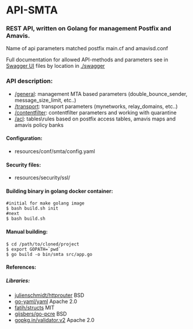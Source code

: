 # API-SMTA

### REST API, written on Golang for management Postfix and Amavis.
Name of api parameters matched postfix main.cf and amavisd.conf

Full documentation for allowed API-methods and parameters see in [Swagger UI](https://editor.swagger.io/) files by location in [./swagger](swagger/)

### API description:
 - [/general](swagger/general.yaml): management MTA based parameters (double_bounce_sender, message_size_limit, etc..)
 - [/transport](swagger/transport.yaml): transport parameters (mynetworks, relay_domains, etc..)
 - [/contentfilter](swagger/contentfilter.yaml): contentfilter parameters and working with quarantine
 - [/acl](swagger/acl.yaml): tables\rules based on postfix access tables, amavis maps and amavis policy banks

#### Configuration:
 - resources/conf/smta/config.yaml

#### Security files:
 - resources/security/ssl/

#### Building binary in golang docker container:
```
#initial for make golang image
$ bash build.sh init
#next
$ bash build.sh
```
#### Manual building:
```
$ cd /path/to/cloned/project
$ export GOPATH=`pwd`
$ go build -o bin/smta src/app.go
```

#### References:
##### Libraries:
 - [julienschmidt/httprouter](https://github.com/julienschmidt/httprouter) BSD
 - [go-yaml/yaml](https://github.com/go-yaml/yaml) Apache 2.0
 - [fatih/structs](https://github.com/fatih/structs) MIT
 - [gijsbers/go-pcre](https://github.com/gijsbers/go-pcre) BSD
 - [gopkg.in/validator.v2](https://gopkg.in/validator.v2) Apache 2.0
